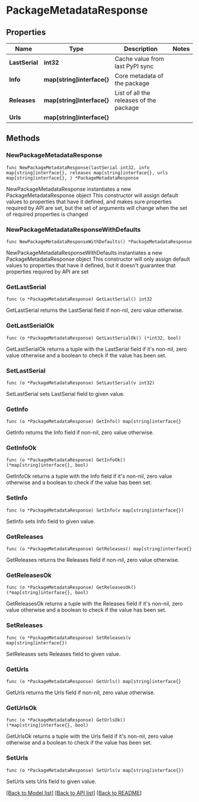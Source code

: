 # PackageMetadataResponse

## Properties

Name | Type | Description | Notes
------------ | ------------- | ------------- | -------------
**LastSerial** | **int32** | Cache value from last PyPI sync | 
**Info** | **map[string]interface{}** | Core metadata of the package | 
**Releases** | **map[string]interface{}** | List of all the releases of the package | 
**Urls** | **map[string]interface{}** |  | 

## Methods

### NewPackageMetadataResponse

`func NewPackageMetadataResponse(lastSerial int32, info map[string]interface{}, releases map[string]interface{}, urls map[string]interface{}, ) *PackageMetadataResponse`

NewPackageMetadataResponse instantiates a new PackageMetadataResponse object
This constructor will assign default values to properties that have it defined,
and makes sure properties required by API are set, but the set of arguments
will change when the set of required properties is changed

### NewPackageMetadataResponseWithDefaults

`func NewPackageMetadataResponseWithDefaults() *PackageMetadataResponse`

NewPackageMetadataResponseWithDefaults instantiates a new PackageMetadataResponse object
This constructor will only assign default values to properties that have it defined,
but it doesn't guarantee that properties required by API are set

### GetLastSerial

`func (o *PackageMetadataResponse) GetLastSerial() int32`

GetLastSerial returns the LastSerial field if non-nil, zero value otherwise.

### GetLastSerialOk

`func (o *PackageMetadataResponse) GetLastSerialOk() (*int32, bool)`

GetLastSerialOk returns a tuple with the LastSerial field if it's non-nil, zero value otherwise
and a boolean to check if the value has been set.

### SetLastSerial

`func (o *PackageMetadataResponse) SetLastSerial(v int32)`

SetLastSerial sets LastSerial field to given value.


### GetInfo

`func (o *PackageMetadataResponse) GetInfo() map[string]interface{}`

GetInfo returns the Info field if non-nil, zero value otherwise.

### GetInfoOk

`func (o *PackageMetadataResponse) GetInfoOk() (*map[string]interface{}, bool)`

GetInfoOk returns a tuple with the Info field if it's non-nil, zero value otherwise
and a boolean to check if the value has been set.

### SetInfo

`func (o *PackageMetadataResponse) SetInfo(v map[string]interface{})`

SetInfo sets Info field to given value.


### GetReleases

`func (o *PackageMetadataResponse) GetReleases() map[string]interface{}`

GetReleases returns the Releases field if non-nil, zero value otherwise.

### GetReleasesOk

`func (o *PackageMetadataResponse) GetReleasesOk() (*map[string]interface{}, bool)`

GetReleasesOk returns a tuple with the Releases field if it's non-nil, zero value otherwise
and a boolean to check if the value has been set.

### SetReleases

`func (o *PackageMetadataResponse) SetReleases(v map[string]interface{})`

SetReleases sets Releases field to given value.


### GetUrls

`func (o *PackageMetadataResponse) GetUrls() map[string]interface{}`

GetUrls returns the Urls field if non-nil, zero value otherwise.

### GetUrlsOk

`func (o *PackageMetadataResponse) GetUrlsOk() (*map[string]interface{}, bool)`

GetUrlsOk returns a tuple with the Urls field if it's non-nil, zero value otherwise
and a boolean to check if the value has been set.

### SetUrls

`func (o *PackageMetadataResponse) SetUrls(v map[string]interface{})`

SetUrls sets Urls field to given value.



[[Back to Model list]](../README.md#documentation-for-models) [[Back to API list]](../README.md#documentation-for-api-endpoints) [[Back to README]](../README.md)


